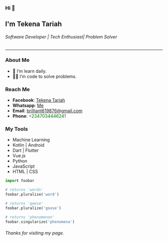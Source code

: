 ###  Hi 👋
## I'm Tekena Tariah
###### Software Developer | Tech Enthusiast| Problem Solver

---
### About Me
- 🌱 I’m learn daily.
- 👨‍💻 I’m code to solve problems.

### Reach Me
- __Facebook__: [Tekena Tariah](https://www.facebook.com/tariah.tekena)
- __Whatsapp__: [Me](https://wa.me/2347034446241)
- __Email__: brilliant619876@gmail.com
- __Phone__: <span style="color: #006f00">+2347034446241</span>

### My Tools
- Machine Learning
- Kotlin | Android
- Dart | Flutter
- Vue.js
- Python
- JavaScript
- HTML | CSS

<!---
TekenaTariah/TekenaTariah is a ✨ special ✨ repository because its `README.md` (this file) appears on your GitHub profile.
You can click the Preview link to take a look at your changes.
--->
```python
import foobar

# returns 'words'
foobar.pluralize('word')

# returns 'geese'
foobar.pluralize('goose')

# returns 'phenomenon'
foobar.singularize('phenomena')
```
###### Thanks for visiting my page.
